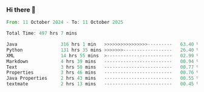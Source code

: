 ### Hi there 👋

<!--
**luoxuanzao/luoxuanzao** is a ✨ _special_ ✨ repository because its `README.md` (this file) appears on your GitHub profile.

Here are some ideas to get you started:

- 🔭 I’m currently working on ...
- 🌱 I’m currently learning ...
- 👯 I’m looking to collaborate on ...
- 🤔 I’m looking for help with ...
- 💬 Ask me about ...
- 📫 How to reach me: ...
- 😄 Pronouns: ...
- ⚡ Fun fact: ...
-->

<!--START_SECTION:waka-->

```rust
From: 11 October 2024 - To: 11 October 2025

Total Time: 497 hrs 7 mins

Java                316 hrs 1 min   >>>>>>>>>>>>>>>>---------   63.40 %
Python              131 hrs 35 mins >>>>>>>------------------   26.40 %
XML                 14 hrs 55 mins  >------------------------   02.99 %
Markdown            4 hrs 39 mins   -------------------------   00.94 %
Text                3 hrs 50 mins   -------------------------   00.77 %
Properties          3 hrs 46 mins   -------------------------   00.76 %
Java Properties     2 hrs 43 mins   -------------------------   00.55 %
textmate            2 hrs 13 mins   -------------------------   00.45 %
```

<!--END_SECTION:waka-->